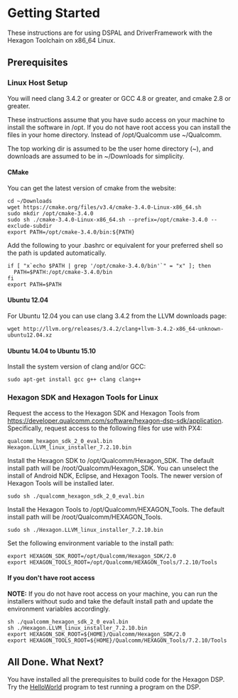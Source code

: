 # Getting Started

These instructions are for using DSPAL and DriverFramework with the Hexagon Toolchain on x86_64 Linux.

## Prerequisites

### Linux Host Setup

You will need clang 3.4.2 or greater or GCC 4.8 or greater, and cmake 2.8 or greater.

These instructions assume that you have sudo access on your machine to install the software in /opt.
If you do not have root access you can install the files in your home directory. Instead of /opt/Qualcomm
use ~/Qualcomm.

The top working dir is assumed to be the user home directory (~), and downloads are assumed to be in
~/Downloads for simplicity.

#### CMake

You can get the latest version of cmake from the website:

```
cd ~/Downloads
wget https://cmake.org/files/v3.4/cmake-3.4.0-Linux-x86_64.sh
sudo mkdir /opt/cmake-3.4.0
sudo sh ./cmake-3.4.0-Linux-x86_64.sh --prefix=/opt/cmake-3.4.0 --exclude-subdir
export PATH=/opt/cmake-3.4.0/bin:${PATH}
```

Add the following to your .bashrc or equivalent for your preferred shell so the path is
updated automatically.

```
if [ "x`echo $PATH | grep '/opt/cmake-3.4.0/bin'`" = "x" ]; then
  PATH=$PATH:/opt/cmake-3.4.0/bin
fi
export PATH=$PATH
```

#### Ubuntu 12.04
For Ubuntu 12.04 you can use clang 3.4.2 from the LLVM downloads page:

```
wget http://llvm.org/releases/3.4.2/clang+llvm-3.4.2-x86_64-unknown-ubuntu12.04.xz
```
#### 

#### Ubuntu 14.04 to Ubuntu 15.10
Install the system version of clang and/or GCC:

```
sudo apt-get install gcc g++ clang clang++
```

### Hexagon SDK and Hexagon Tools for Linux

Request the access to the Hexagon SDK and Hexagon Tools from https://developer.qualcomm.com/software/hexagon-dsp-sdk/application.
Specifically, request access to the following files for use with PX4:

```
qualcomm_hexagon_sdk_2_0_eval.bin
Hexagon.LLVM_linux_installer_7.2.10.bin 
```

Install the Hexagon SDK to /opt/Qualcomm/Hexagon_SDK. The default install path will be /root/Qualcomm/Hexagon_SDK.
You can unselect the install of Android NDK, Eclipse, and Hexagon Tools. The newer version of Hexagon Tools will be
installed later.

```
sudo sh ./qualcomm_hexagon_sdk_2_0_eval.bin
```
Install the Hexagon Tools to /opt/Qualcomm/HEXAGON_Tools. The default install path will be /root/Qualcomm/HEXAGON_Tools.

```
sudo sh ./Hexagon.LLVM_linux_installer_7.2.10.bin
```

Set the following environment variable to the install path:

```
export HEXAGON_SDK_ROOT=/opt/Qualcomm/Hexagon_SDK/2.0
export HEXAGON_TOOLS_ROOT=/opt/Qualcomm/HEXAGON_Tools/7.2.10/Tools
```

#### If you don't have root access

**NOTE:** If you do not have root access on your machine, you can run the installers without sudo and take the default install path and update the environment variables accordingly.

```
sh ./qualcomm_hexagon_sdk_2_0_eval.bin
sh ./Hexagon.LLVM_linux_installer_7.2.10.bin
export HEXAGON_SDK_ROOT=${HOME}/Qualcomm/Hexagon_SDK/2.0
export HEXAGON_TOOLS_ROOT=${HOME}/Qualcomm/HEXAGON_Tools/7.2.10/Tools
```
## All Done. What Next?

You have installed all the prerequisites to build code for the Hexagon DSP. Try the [HelloWorld](HelloWorld.md)
program to test running a program on the DSP.

